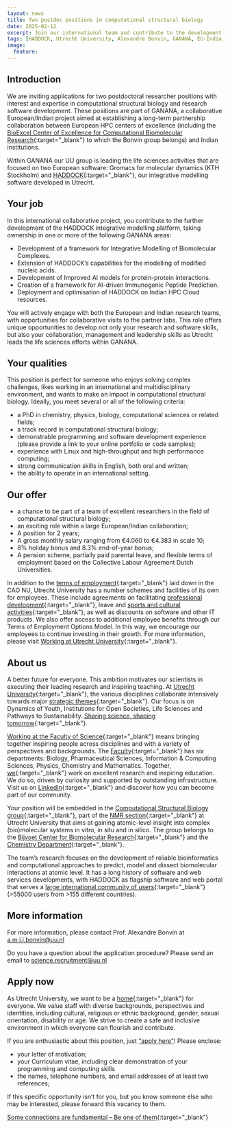 ```yaml
---
layout: news
title: Two postdoc positions in computational structural biology
date: 2025-02-12
excerpt: Join our international team and contribute to the development of HADDOCK, our integrative modelling software, as part of an exciting EU-India research collaboration 
tags: [HADDOCK, Utrecht University, Alexandre Bonvin, GANANA, EU-India, EuroHPC, BioExcel, Docking]
image:
  feature:
---
```


## Introduction

We are inviting applications for two postdoctoral researcher positions with interest and expertise in computational structural biology and research software development. These positions are part of  GANANA, a collaborative European/Indian project aimed at establishing a long-term partnership collaboration between European HPC centers of excellence (including the [BioExcel Center of Excellence for Computational Biomolecular Research](https://bioexcel.eu){:target="_blank"} to which the Bonvin group belongs) and Indian institutions. 

Within GANANA our UU group is leading the life sciences activities that are focused on two European software: Gromacs for molecular dynamics (KTH Stockholm) and [HADDOCK](https://www.bonvinlab.org/software){:target="_blank"}, our integrative modelling software developed in Utrecht.


## Your job

In this international collaborative project, you  contribute to the further development of the HADDOCK integrative modelling platform, taking ownership in one or more  of the following GANANA areas:
* Development of a framework for Integrative Modelling of Biomolecular Complexes.
* Extension of HADDOCK’s capabilities for the modelling of modified nucleic acids.
* Development of Improved AI models for protein-protein interactions.
* Creation of a framework for AI-driven Immunogenic Peptide Prediction.
* Deployment and optimisation of HADDOCK on Indian HPC Cloud resources.

You will actively engage with both the European and Indian research teams, with opportunities for collaborative visits to the partner labs. This role offers unique opportunities to develop not only your research and software skills, but also your collaboration, management and leadership skills as Utrecht leads the life sciences efforts within GANANA.


## Your qualities

This position is perfect for someone who enjoys solving complex challenges, likes working in an international and multidisciplinary environment, and wants to make an impact in computational structural biology. Ideally, you meet several or all of the following criteria:
* a PhD in chemistry, physics, biology, computational sciences or related fields;
* a track record in computational structural biology; 
* demonstrable programming and software development experience (please provide a link to your online portfolio or code samples);
* experience with Linux and high-throughput and high performance computing;
* strong communication skills in English, both oral and written;
* the ability to operate in an international setting.


## Our offer

* a chance to be part of a team of excellent researchers in the field of computational structural biology;
* an exciting role within a large European/Indian collaboration;
* A position for 2 years;
* A gross monthly salary ranging from €4.060 to €4.383 in scale 10;
* 8% holiday bonus and 8.3% end-of-year bonus;
* A pension scheme, partially paid parental leave, and flexible terms of employment based on the Collective Labour Agreement Dutch Universities.


In addition to the [terms of employment](https://www.uu.nl/en/organisation/working-at-utrecht-university/terms-of-employment){:target="_blank"} laid down in the CAO NU, Utrecht University has a number schemes and facilities of its own for employees. These include agreements on facilitating [professional development](https://www.uu.nl/en/organisation/working-at-utrecht-university/professional-development){:target="_blank"}, leave and [sports and cultural activities](https://www.uu.nl/en/organisation/working-at-utrecht-university/terms-of-employment/sports-culture-and-it){:target="_blank"}, as well as discounts on software and other IT products. We also offer access to additional employee benefits through our Terms of Employment Options Model. In this way, we encourage our employees to continue investing in their growth. For more information, please visit [Working at Utrecht University](https://www.uu.nl/en/organisation/working-at-utrecht-university/jobs){:target="_blank"}.


## About us

A better future for everyone. This ambition motivates our scientists in executing their leading research and inspiring teaching. At [Utrecht University](https://www.uu.nl/en){:target="_blank"}, the various disciplines collaborate intensively towards major [strategic themes](https://www.uu.nl/en/research/profile/strategic-themes){:target="_blank"}. Our focus is on Dynamics of Youth, Institutions for Open Societies, Life Sciences and Pathways to Sustainability. [Sharing science, shaping tomorrow](https://youtu.be/yHkvpRYVPiA){:target="_blank"}.

[Working at the Faculty of Science](https://www.uu.nl/en/organisation/working-at-the-faculty-of-science){:target="_blank"} means bringing together inspiring people across disciplines and with a variety of perspectives and backgrounds. The [Faculty](https://www.uu.nl/en/organisation/faculty-of-science){:target="_blank"} has six departments: Biology, Pharmaceutical Sciences, Information & Computing Sciences, Physics, Chemistry and Mathematics. Together, [we](https://www.uu.nl/en/organisation/working-at-the-faculty-of-science/inspiring-people){:target="_blank"} work on excellent research and inspiring education. We do so, driven by curiosity and supported by outstanding infrastructure. Visit us on [LinkedIn](https://www.linkedin.com/company/utrecht-university-faculty-of-science/posts/?feedView=all){:target="_blank"} and discover how you can become part of our community.

Your position will be embedded in the [Computational Structural Biology group](https://bonvinlab.org/){:target="_blank"}, part of the [NMR section](https://www.uu.nl/en/research/nmr){:target="_blank"} at Utrecht University that aims at gaining atomic-level insight into complex (bio)molecular systems in vitro, in situ and in silico. The group belongs to the [Bijvoet Center for Biomolecular Research](https://www.uu.nl/en/research/bijvoet-centre-for-biomolecular-research){:target="_blank"} and the [Chemistry Department](https://www.uu.nl/en/organisation/department-of-chemistry){:target="_blank"}. 

The team’s research focuses on the development of reliable bioinformatics and computational approaches to predict, model and dissect biomolecular interactions at atomic level. It has a long history of software and web services developments, with HADDOCK as flagship software and web portal that serves a [large international community of users](https://rascar.science.uu.nl/new/stats){:target="_blank"} (>55000 users from >155 different countries).


## More information

For more information, please contact Prof. Alexandre Bonvin at a.m.j.j.bonvin@uu.nl

Do you have a question about the application procedure? Please send an email to science.recruitment@uu.nl


## Apply now

As Utrecht University, we want to be a [home](https://www.uu.nl/en/organisation/equality-diversity-inclusion){:target="_blank"} for everyone. We value staff with diverse backgrounds, perspectives and identities, including cultural, religious or ethnic background, gender, sexual orientation, disability or age. We strive to create a safe and inclusive environment in which everyone can flourish and contribute.

If you are enthusiastic about this position, just ["apply here"](https://www.uu.nl/en/organisation/working-at-utrecht-university/jobs/postdoc-position-in-computational-structural-biology#)! Please enclose:

* your letter of motivation;
* your Curriculum vitae, including clear demonstration of your programming and computing skills
* the names, telephone numbers, and email addresses of at least two references;


If this specific opportunity isn’t for you, but you know someone else who may be interested, please forward this vacancy to them.

[Some connections are fundamental – Be one of them](https://youtu.be/jhszp4b2ukI){:target="_blank"}